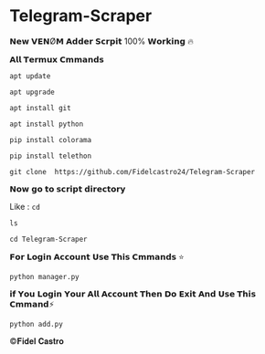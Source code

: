 # Telegram-Scraper
𝗡𝗲𝘄 𝗩𝗘‌𝗡‌Ø𝗠 𝗔𝗱𝗱𝗲𝗿 𝗦𝗰𝗿𝗽𝗶𝘁 100% 𝗪𝗼𝗿𝗸𝗶𝗻𝗴 🔥

𝗔𝗹𝗹 𝗧𝗲𝗿𝗺𝘂𝘅 𝗖𝗺𝗺𝗮𝗻𝗱𝘀

`apt update`

`apt upgrade`

`apt install git`

`apt install python`

`pip install colorama`

`pip install telethon`

`git clone  https://github.com/Fidelcastro24/Telegram-Scraper`

𝗡𝗼𝘄 𝗴𝗼 𝘁𝗼 𝘀𝗰𝗿𝗶𝗽𝘁 𝗱𝗶𝗿𝗲𝗰𝘁𝗼𝗿𝘆

Like : `cd`

   `ls`

`cd Telegram-Scraper`

𝗙𝗼𝗿 𝗟𝗼𝗴𝗶𝗻 𝗔𝗰𝗰𝗼𝘂𝗻𝘁  𝗨𝘀𝗲 𝗧𝗵𝗶𝘀 𝗖𝗺𝗺𝗮𝗻𝗱𝘀  ⭐️

`python manager.py`

𝗶𝗳 𝗬𝗼𝘂 𝗟𝗼𝗴𝗶𝗻 𝗬𝗼𝘂𝗿 𝗔𝗹𝗹 𝗔𝗰𝗰𝗼𝘂𝗻𝘁 𝗧𝗵𝗲𝗻 𝗗𝗼 𝗘𝘅𝗶𝘁 𝗔𝗻𝗱 𝗨𝘀𝗲 𝗧𝗵𝗶𝘀 𝗖𝗺𝗺𝗮𝗻𝗱⚡️

`python add.py`

©𝐅𝐢𝐝𝐞𝐥 𝐂𝐚𝐬𝐭𝐫𝐨
